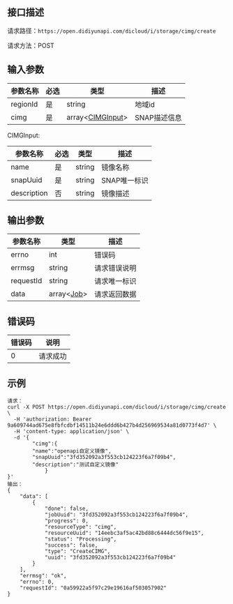 ## 接口描述

请求路径：`https://open.didiyunapi.com/dicloud/i/storage/cimg/create`

请求方法：POST

## 输入参数

| 参数名称 | 必选 | 类型                           | 描述         |
| -------- | ---- | ------------------------------ | ------------ |
| regionId | 是   | string                         | 地域id       |
| cimg     | 是   | array<[CIMGInput](#CIMGInput)> | SNAP描述信息 |

<span id="CIMGInput"></span>
CIMGInput:

| 参数名称    | 必选 | 类型   | 描述         |
| ----------- | ---- | ------ | ------------ |
| name        | 是   | string | 镜像名称     |
| snapUuid    | 是   | string | SNAP唯一标识 |
| description | 否   | string | 镜像描述     |

## 输出参数

| 参数名称  | 类型                                                         | 描述         |
| --------- | ------------------------------------------------------------ | ------------ |
| errno     | int                                                          | 错误码       |
| errmsg    | string                                                       | 请求错误说明 |
| requestId | string                                                       | 请求唯一标识 |
| data      | array<[Job](/static/docs-content/products/通用响应结构.md#Job)> | 请求返回数据 |

## 错误码

| 错误码 | 说明     |
| ------ | -------- |
| 0      | 请求成功 |

## 示例

```
请求：
curl -X POST https://open.didiyunapi.com/dicloud/i/storage/cimg/create \
  -H 'authorization: Bearer 9a609744ad675e8fbfcdbf14511b24e6ddd6b427b4d256969534a81d0773f4d7' \
  -H 'content-type: application/json' \
  -d '{
    	"cimg":{
        "name":"openapi自定义镜像",
        "snapUuid":"3fd352092a3f553cb124223f6a7f09b4",
        "description":"测试自定义镜像"
    		}
}'
输出：
{
    "data": [
        {
            "done": false,
            "jobUuid": "3fd352092a3f553cb124223f6a7f09b4",
            "progress": 0,
            "resourceType": "cimg",
            "resourceUuid": "14eebc3af5ac42bd88c6444dc56f9e15",
            "status": "Processing",
            "success": false,
            "type": "CreateCIMG",
            "uuid": "3fd352092a3f553cb124223f6a7f09b4"
        }
    ],
    "errmsg": "ok",
    "errno": 0,
    "requestId": "0a59922a5f97c29e19616af503057902"
}
```